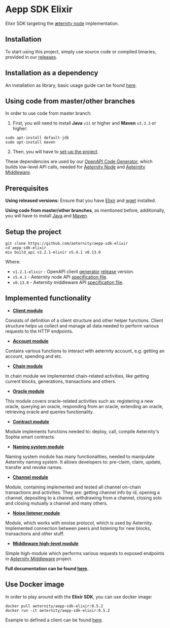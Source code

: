 # Aepp SDK Elixir

Elixir SDK targeting the [æternity node](https://github.com/aeternity/aeternity) implementation.

## Installation
To start using this project, simply use source code or compiled binaries, provided in our [releases](https://github.com/aeternity/aepp-sdk-elixir/releases).
## Installation as a dependency
An installation as library, basic usage guide can be found [here](https://github.com/aeternity/aepp-sdk-elixir/tree/master/examples/usage.md).
## Using code from master/other branches
In order to use code from master branch:
1. First, you will need to install **Java** `v11` or higher and **Maven** `v3.3.3` or higher:
```
sudo apt-install default-jdk
sudo apt-install maven
```
2. Then, you will have to [set-up the project](https://github.com/aeternity/aepp-sdk-elixir#setup-the-project).

These dependencies are used by our [OpenAPI Code Generator](https://github.com/aeternity/openapi-generator), which builds low-level API calls, needed for [Aeternity Node](https://github.com/aeternity/aeternity) and [Aeternity Middleware](https://github.com/aeternity/aepp-middleware).

## Prerequisites
**Using released versions:**
Ensure that you have [Elixir](https://elixir-lang.org/install.html) and [wget](https://www.gnu.org/software/wget/) installed.

**Using code from master/other branches**, as mentioned before, additionally, you will have to install [Java](https://java.com/en/download/help/download_options.xml) and [Maven](https://maven.apache.org/install.html).

## Setup the project
```
git clone https://github.com/aeternity/aepp-sdk-elixir
cd aepp-sdk-elixir
mix build_api v1.2.1-elixir v5.4.1 v0.13.0
```
Where:
 - `v1.2.1-elixir` - OpenAPI client [generator](https://github.com/aeternity/openapi-generator/tree/elixir-adjustment#openapi-generator) [release](https://github.com/aeternity/openapi-generator/releases) version.
 - `v5.4.1` - Aeternity node API [specification file](https://github.com/aeternity/aeternity/blob/v5.4.1/apps/aehttp/priv/swagger.yaml).
 - `v0.13.0` - Aeternity middleware API [specification file](https://github.com/aeternity/aepp-middleware/blob/v0.13.0/swagger/swagger.json).

## Implemented functionality
- [**Client module**](http://aeternity.com/aepp-sdk-elixir/AeppSDK.Client.html#content)

Consists of definition of a client structure and other helper functions. Client structure helps us collect and manage all data needed to perform various requests to the HTTP endpoints.

- [**Account module**](http://aeternity.com/aepp-sdk-elixir/AeppSDK.Account.html#content)

Contains various functions to interact with aeternity account, e.g. getting an account, spending and etc.

- [**Chain module**](http://aeternity.com/aepp-sdk-elixir/AeppSDK.Chain.html#content)

In chain module we implemented chain-related activities, like getting current blocks, generations, transactions and others.

- [**Oracle module**](http://aeternity.com/aepp-sdk-elixir/AeppSDK.Oracle.html#content)

This module covers oracle-related activities such as: registering a new oracle, querying an oracle, responding from an oracle, extending an oracle, retrieving oracle and queries functionality.

- [**Contract module**](http://aeternity.com/aepp-sdk-elixir/AeppSDK.Contract.html#content)

Module implements functions needed to: deploy, call, compile Aeternity's Sophia smart contracts.

- [**Naming system module**](http://aeternity.com/aepp-sdk-elixir/AeppSDK.AENS.html#content)

Naming system module has many functionalities, needed to manipulate Aeternity naming system. It allows developers to: pre-claim, claim, update, transfer and revoke names.

- [**Channel module**](http://aeternity.com/aepp-sdk-elixir/AeppSDK.Channel.OnChain.html#content)

Module, containing implemented and tested all channel on-chain transactions and activities. They are: getting channel info by id, opening a channel, depositing to a channel, withdrawing from a channel, closing solo and closing mutually a channel and many others.

- [**Noise listener module**](http://aeternity.com/aepp-sdk-elixir/AeppSDK.Listener.html#content)

Module, which works with enoise protocol, which is used by Aeternity. Implemented connection between peers and listening for new blocks, transactions and other stuff.

- [**Middleware high-level module**](http://aeternity.com/aepp-sdk-elixir/AeppSDK.Middleware.html#content)

Simple high-module which performs various requests to exposed endpoints in [Aeternity Middleware](https://github.com/aeternity/aepp-middleware) project.

**Full documentation can be found [here](http://aeternity.com/aepp-sdk-elixir/api-reference.html).**

## Use Docker image
In order to play around with the **Elixir SDK**, you can use docker image:

```
docker pull aeternity/aepp-sdk-elixir:0.5.2
docker run -it aeternity/aepp-sdk-elixir:0.5.2
```
Example to defined a client can be found [here](https://github.com/aeternity/aepp-sdk-elixir/blob/master/examples/usage.md#define-a-client).